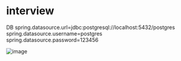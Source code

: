 # interview

DB
spring.datasource.url=jdbc:postgresql://localhost:5432/postgres
spring.datasource.username=postgres
spring.datasource.password=123456

![image](https://user-images.githubusercontent.com/13646990/193632225-15b30edd-f3e8-4a9d-ad04-6198906a0ec7.png)
